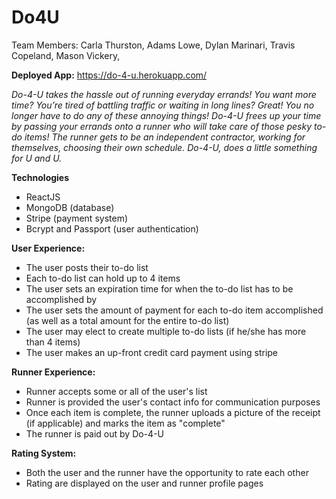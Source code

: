 # Do4U

Team Members:
Carla Thurston,
Adams Lowe,
Dylan Marinari,
Travis Copeland,
Mason Vickery,

**Deployed App:** https://do-4-u.herokuapp.com/

*Do-4-U takes the hassle out of running everyday errands! You want more time? You’re tired of battling traffic or waiting in long lines?  Great!  You no longer have to do any of these annoying things!  Do-4-U frees up your time by passing your errands onto a runner who will take care of those pesky to-do items!  The runner gets to be an independent contractor, working for themselves, choosing their own schedule.  Do-4-U, does a little something for U and U.*


**Technologies**
- ReactJS
- MongoDB (database)
- Stripe (payment system)
- Bcrypt and Passport (user authentication)


**User Experience:**
- The user posts their to-do list
- Each to-do list can hold up to 4 items
- The user sets an expiration time for when the to-do list has to be accomplished by
- The user sets the amount of payment for each to-do item accomplished (as well as a total amount for the entire to-do list)
- The user may elect to create multiple to-do lists (if he/she has more than 4 items)
- The user makes an up-front credit card payment using stripe 


**Runner Experience:**
- Runner accepts some or all of the user's list
- Runner is provided the user's contact info for communication purposes
- Once each item is complete, the runner uploads a picture of the receipt (if applicable) and marks the item as "complete"
- The runner is paid out by Do-4-U


**Rating System:**
- Both the user and the runner have the opportunity to rate each other
- Rating are displayed on the user and runner profile pages
